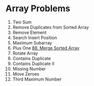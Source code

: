 # Array Problems

1. Two Sum
26. Remove Duplicates from Sorted Array
27. Remove Element
35. Search Insert Position
53.	Maximum Subarray
66.	Plus One
[88. Merge Sorted Array](https://leetcode.com/problems/merge-sorted-array/)</br>
189. Rotate Array
217. Contains Duplicate
219. Contains Duplicate II
268. Missing Number
283. Move Zeroes
414. Third Maximum Number